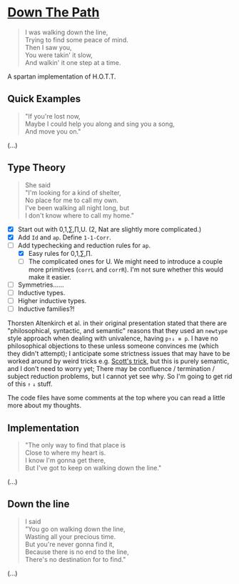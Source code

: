 # [Down The Path](https://youtu.be/2ubIhBZG9NA)

> I was walking down the line,  
> Trying to find some peace of mind.  
> Then I saw you,  
> You were takin' it slow,  
> And walkin' it one step at a time.

A spartan implementation of H.O.T.T.

## Quick Examples

> "If you're lost now,  
> Maybe I could help you along and sing you a song,  
> And move you on."

(...)

## Type Theory

> She said  
> "I'm looking for a kind of shelter,  
> No place for me to call my own.  
> I've been walking all night long, but  
> I don't know where to call my home."

- [X] Start out with 0,1,∑,∏,U. (2, Nat are slightly more complicated.)
- [X] Add `Id` and `ap`. Define `1-1-Corr`.
- [ ] Add typechecking and reduction rules for `ap`.
  - [X] Easy rules for 0,1,∑,∏.
  - [ ] The complicated ones for U. We might need to introduce a couple more primitives (`corrL` and `corrR`). I'm not sure whether this would make it easier.
- [ ] Symmetries......
- [ ] Inductive types.
- [ ] Higher inductive types.
- [ ] Inductive families?!

Thorsten Altenkirch et al. in their original presentation stated that there are "philosophical, syntactic, and semantic" reasons that they used an `newtype` style approach when dealing with univalence, having `p↑↓ ≡ p`. I have no philosophical objections to these unless someone convinces me (which they didn't attempt); I anticipate some strictness issues that may have to be worked around by weird tricks
e.g. [Scott's trick](https://en.wikipedia.org/wiki/Scott's_trick), but this is purely semantic, and I don't need to worry yet; There may be confluence / termination / subject reduction problems, but I cannot yet see why. So I'm going to get rid of this `↑` `↓` stuff.

The code files have some comments at the top where you can read a little more about my thoughts.

## Implementation

> "The only way to find that place is  
> Close to where my heart is.  
> I know I'm gonna get there,  
> But I've got to keep on walking down the line."

(...)

## Down the line

> I said  
> "You go on walking down the line,  
> Wasting all your precious time.  
> But you're never gonna find it,  
> Because there is no end to the line,  
> There's no destination for to find."

(...)
